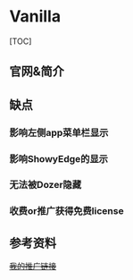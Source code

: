 # Vanilla

[TOC]

## 官网&简介



## 缺点

### 影响左侧app菜单栏显示



### 影响ShowyEdge的显示



### 无法被Dozer隐藏

### 收费or推广获得免费license





## 参考资料

~~[我的推广链接](http://vanilla.wolves.fm/r/Hk4EYXnlN)~~



